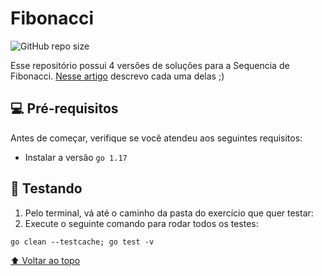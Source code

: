 # Fibonacci

![GitHub repo size](https://img.shields.io/github/repo-size/iuricode/README-template?style=for-the-badge)

Esse repositório possui 4 versões de soluções para a Sequencia de Fibonacci.
[Nesse artigo]() descrevo cada uma delas ;)

## 💻 Pré-requisitos

Antes de começar, verifique se você atendeu aos seguintes requisitos:
* Instalar a versão  `go 1.17 `

## 🚀 Testando 

1. Pelo terminal, vá até o caminho da pasta do exercício que quer testar:
2. Execute o seguinte comando para rodar todos os testes:
```
go clean --testcache; go test -v
```

[⬆ Voltar ao topo](#alGOritmos)<br>